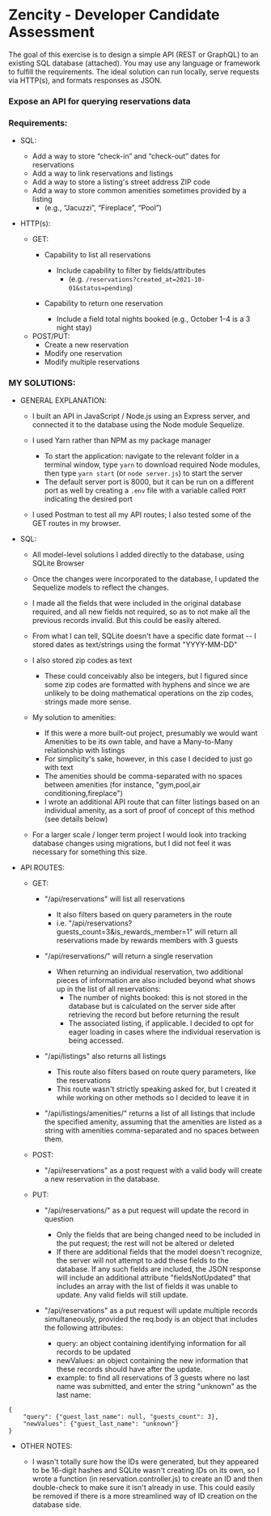 # Zencity - Developer Candidate Assessment

The goal of this exercise is to design a simple API (REST or GraphQL) to an existing SQL database (attached). You may use any language or framework to fulfill the requirements. The ideal solution can run locally, serve requests via HTTP(s), and formats responses as JSON.

### Expose an API for querying reservations data

### Requirements:

- SQL:
    - Add a way to store “check-in” and “check-out” dates for reservations
    - Add a way to link reservations and listings
    - Add a way to store a listing's street address ZIP code
    - Add a way to store common amenities sometimes provided by a listing
        - (e.g., “Jacuzzi”, “Fireplace”, “Pool”)
        
- HTTP(s):
    - GET:
        - Capability to list all reservations
            - Include capability to filter by fields/attributes
                - (e.g. `/reservations?created_at=2021-10-01&status=pending`)
        
        - Capability to return one reservation
            - Include a field total nights booked (e.g., October 1-4 is a 3 night stay)
    - POST/PUT:
        - Create a new reservation
        - Modify one reservation
        - Modify multiple reservations



### MY SOLUTIONS:

- GENERAL EXPLANATION:
    - I built an API in JavaScript / Node.js using an Express server, and connected it to the database using the Node module Sequelize.
    
    - I used Yarn rather than NPM as my package manager
        - To start the application: navigate to the relevant folder in a terminal window, type `yarn` to download required Node modules, then type `yarn start` (or `node server.js`) to start the server
        - The default server port is 8000, but it can be run on a different port as well by creating a `.env` file with a variable called `PORT` indicating the desired port
        
    - I used Postman to test all my API routes; I also tested some of the GET routes in my browser.

- SQL:
    - All model-level solutions I added directly to the database, using SQLite Browser
    
    - Once the changes were incorporated to the database, I updated the Sequelize models to reflect the changes.
    
    - I made all the fields that were included in the original database required, and all new fields not required, so as to not make all the previous records invalid.  But this could be easily altered.
    
    - From what I can tell, SQLite doesn't have a specific date format -- I stored dates as text/strings using the format "YYYY-MM-DD"
    
    - I also stored zip codes as text
        - These could conceivably also be integers, but I figured since some zip codes are formatted with hyphens and since we are unlikely to be doing mathematical operations on the zip codes, strings made more sense.
        
    - My solution to amenities:
        - If this were a more built-out project, presumably we would want Amenities to be its own table, and have a Many-to-Many relationship with listings
        - For simplicity's sake, however, in this case I decided to just go with text
        - The amenities should be comma-separated with no spaces between amenities (for instance, "gym,pool,air conditioning,fireplace")
        - I wrote an additional API route that can filter listings based on an individual amenity, as a sort of proof of concept of this method (see details below)
    
    - For a larger scale / longer term project I would look into tracking database changes using migrations, but I did not feel it was necessary for something this size.
    
- API ROUTES:
    - GET:
        - "/api/reservations" will list all reservations
            - It also filters based on query parameters in the route
            - i.e. "/api/reservations?guests_count=3&is_rewards_member=1" will return all reservations made by rewards members with 3 guests
            
        - "/api/reservations/<id>" will return a single reservation
            - When returning an individual reservation, two additional pieces of information are also included beyond what shows up in the list of all reservations:
                - The number of nights booked: this is not stored in the database but is calculated on the server side after retrieving the record but before returning the result
                - The associated listing, if applicable.  I decided to opt for eager loading in cases where the individual reservation is being accessed.

        - "/api/listings" also returns all listings
            - This route also filters based on route query parameters, like the reservations
            - This route wasn't strictly speaking asked for, but I created it while working on other methods so I decided to leave it in
            
        - "/api/listings/amenities/<amenity>" returns a list of all listings that include the specified amenity, assuming that the amenities are listed as a string with amenities comma-separated and no spaces between them.
        
    - POST:
        - "/api/reservations" as a post request with a valid body will create a new reservation in the database.
        
    - PUT:
        - "/api/reservations/<id>" as a put request will update the record in question
            - Only the fields that are being changed need to be included in the put request; the rest will not be altered or deleted
            - If there are additional fields that the model doesn't recognize, the server will not attempt to add these fields to the database.  If any such fields are included, the JSON response will include an additional attribute "fieldsNotUpdated" that includes an array with the list of fields it was unable to update.  Any valid fields will still update.
            
        - "/api/reservations" as a put request will update multiple records simultaneously, provided the req.body is an object that includes the following attributes:
            - query: an object containing identifying information for all records to be updated
            - newValues: an object containing the new information that these records should have after the update.
            - example: to find all reservations of 3 guests where no last name was submitted, and enter the string "unknown" as the last name:
```
{
    "query": {"guest_last_name": null, "guests_count": 3},
    "newValues": {"guest_last_name": "unknown"}
}
```

- OTHER NOTES:

    - I wasn't totally sure how the IDs were generated, but they appeared to be 16-digit hashes and SQLite wasn't creating IDs on its own, so I wrote a function (in reservation.controller.js) to create an ID and then double-check to make sure it isn't already in use.  This could easily be removed if there is a more streamlined way of ID creation on the database side.
